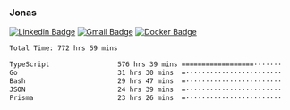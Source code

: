 ### Jonas
[![Linkedin Badge](https://img.shields.io/badge/-Jonas%20Neto-9933F7?style=flat-square&logo=Linkedin&logoColor=white&link=https://www.linkedin.com/in/jonas-nogueira-neto/)](https://www.linkedin.com/in/jonas-nogueira-neto/)
[![Gmail Badge](https://img.shields.io/badge/-nogueiraneto.jonas@gmail.com-9933F7?style=flat-square&logo=Gmail&logoColor=white&link=mailto:nogueiraneto.jonas@gmail.com)](mailto:nogueiraneto.jonas@gmail.com)
[![Docker Badge](https://img.shields.io/badge/-DockerHub-9933F7?style=flat-square&logo=Docker&logoColor=white&link=https://hub.docker.com/u/jonasssneto)](https://hub.docker.com/u/jonasssneto)


<!--START_SECTION:waka-->

```txt
Total Time: 772 hrs 59 mins

TypeScript                 576 hrs 39 mins ==================·······   73.85 %
Go                         31 hrs 30 mins  =························   04.04 %
Bash                       29 hrs 47 mins  =························   03.81 %
JSON                       24 hrs 39 mins  =························   03.16 %
Prisma                     23 hrs 26 mins  =························   03.00 %
```

<!--END_SECTION:waka-->
###
